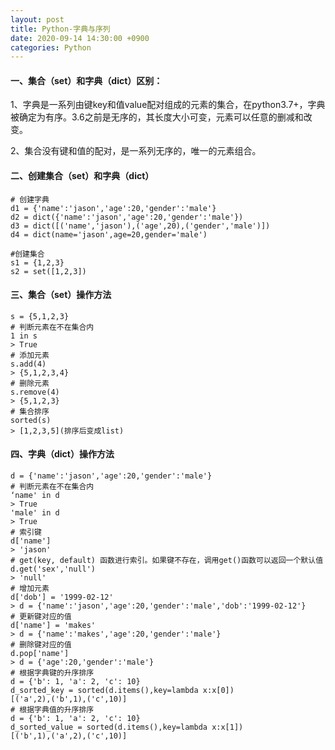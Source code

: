 ```yaml
---
layout: post
title: Python-字典与序列
date: 2020-09-14 14:30:00 +0900
categories: Python
---
```

#### 一、集合（set）和字典（dict）区别：
1、字典是一系列由键key和值value配对组成的元素的集合，在python3.7+，字典被确定为有序。3.6之前是无序的，其长度大小可变，元素可以任意的删减和改变。

2、集合没有键和值的配对，是一系列无序的，唯一的元素组合。

#### 二、创建集合（set）和字典（dict）
```
# 创建字典
d1 = {'name':'jason','age':20,'gender':'male'}
d2 = dict({'name':'jason','age':20,'gender':'male'})
d3 = dict([('name','jason'),('age',20),('gender','male')])
d4 = dict(name='jason',age=20,gender='male')

#创建集合
s1 = {1,2,3}
s2 = set([1,2,3])
```


#### 三、集合（set）操作方法
```
s = {5,1,2,3}
# 判断元素在不在集合内
1 in s
> True
# 添加元素
s.add(4)
> {5,1,2,3,4}
# 删除元素
s.remove(4)
> {5,1,2,3}
# 集合排序
sorted(s)
> [1,2,3,5](排序后变成list)
```


#### 四、字典（dict）操作方法
```
d = {'name':'jason','age':20,'gender':'male'}
# 判断元素在不在集合内
‘name' in d
> True
'male' in d
> True
# 索引键
d['name']
> 'jason'
# get(key, default) 函数进行索引。如果键不存在，调用get()函数可以返回一个默认值
d.get('sex','null')
> 'null'
# 增加元素
d['dob'] = '1999-02-12'
> d = {'name':'jason','age':20,'gender':'male','dob':'1999-02-12'}
# 更新键对应的值
d['name'] = 'makes'
> d = {'name':'makes','age':20,'gender':'male'}
# 删除键对应的值
d.pop['name']
> d = {'age':20,'gender':'male'}
# 根据字典键的升序排序
d = {'b': 1, 'a': 2, 'c': 10}
d_sorted_key = sorted(d.items(),key=lambda x:x[0])
[('a',2),('b',1),('c',10)]
# 根据字典值的升序排序
d = {'b': 1, 'a': 2, 'c': 10}
d_sorted_value = sorted(d.items(),key=lambda x:x[1])
[('b',1),('a',2),('c',10)]
```
